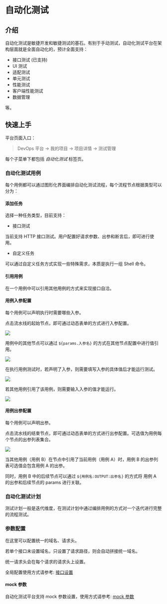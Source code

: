 # 自动化测试

## 介绍

自动化测试是敏捷开发和敏捷测试的基石。有别于手动测试，自动化测试平台在架构层面就是全面自动化的，预计全面支持：

- 接口测试 (已支持)
- UI 测试
- 适配测试
- 单元测试
- 性能测试
- 客户端性能测试
- 数据管理

等。

## 快速上手

平台页面入口：

> DevOps 平台 -> 我的项目 -> 项目详情 -> 测试管理

每个子菜单下都包括 *自动化测试* 标签页。

### 自动化测试用例

每个用例都可以通过图形化界面编排自动化测试流程，每个流程节点根据类型可以分为：

#### 添加任务

选择一种任务类型，目前支持：

- 接口测试

当前支持 HTTP 接口测试。用户配置好请求参数、出参和断言后，即可进行使用。

- 自定义任务

可以通过自定义任务方式实现一些特殊需求，本质是执行一组 Shell 命令。

#### 引用用例

在一个用例中可以引用其他用例的方式来实现接口自洽。

#### 用例入参配置

每个用例可以声明执行时需要哪些入参。

点击流水线的起始节点，即可通过动态表单的方式进行入参配置。

![](http://terminus-paas.oss-cn-hangzhou.aliyuncs.com/paas-doc/2020/11/12/35001e74-a70d-4fc6-9e7d-ffc4561b09d6.png)

用例中的其他节点可以通过 `${params.入参名}` 的方式在其他节点配置中进行值引用。

![](http://terminus-paas.oss-cn-hangzhou.aliyuncs.com/paas-doc/2020/11/12/082f3187-d6ab-498b-9b55-505107b65e17.png)

在执行用例测试时，若声明了入参，则需要填写入参的具体值后才能运行测试。

![](http://terminus-paas.oss-cn-hangzhou.aliyuncs.com/paas-doc/2020/11/12/1c01457c-f6a9-4f44-bc31-70783af8df0e.png)

若其他用例引用了该用例，则需要输入入参的值才能运行。

![](http://terminus-paas.oss-cn-hangzhou.aliyuncs.com/paas-doc/2020/11/12/84de3d50-e99c-4d97-949b-498c746b26f6.png)

#### 用例出参配置

每个用例可以声明出参。

点击流水线的结束节点，即可通过动态表单的方式进行出参配置。可选值为用例每个节点的出参列表集合。

![](http://terminus-paas.oss-cn-hangzhou.aliyuncs.com/paas-doc/2020/11/12/10bde30b-f039-4191-866a-c61c8c222faf.png)

当其他用例（用例 B）在节点中引用了当前用例（用例 A）时，用例 B 的出参列表可选值会包含用例 A 的出参。

同时，用例 B 中的后续节点可以通过 `${用例名:OUTPUT:出参名}` 的方式将 用例 A 的出参和后续节点的 params 进行关联。

### 自动化测试计划

测试计划一般是迭代维度，在测试计划中通过编排用例的方式对一个迭代进行完整的流程测试。

### 参数配置

在这里可以配置统一的域名、请求头。

若单个接口未设置域名，只设置了请求路径，则会自动拼接统一域名。

统一请求头会在每个请求的请求头上设置。

全局配置使用方式请参考: [接口设置](./interface-test.md#接口设置)

#### mock 参数

自动化测试平台支持 mock 参数设置，使用方式请参考: [mock 参数](./interface-test.md#mock-参数)